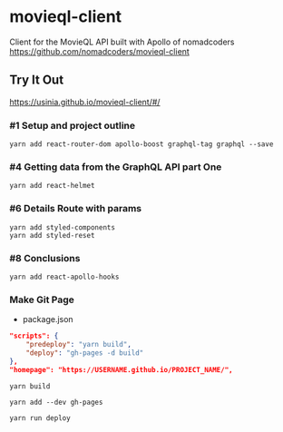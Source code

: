 # movieql-client

Client for the MovieQL API built with Apollo of nomadcoders <https://github.com/nomadcoders/movieql-client>

## Try It Out
<https://usinia.github.io/movieql-client/#/>

### #1 Setup and project outline

`yarn add react-router-dom apollo-boost graphql-tag graphql --save`


### #4 Getting data from the GraphQL API part One

`yarn add react-helmet`


### #6 Details Route with params

```shell
yarn add styled-components
yarn add styled-reset
```


### #8 Conclusions

`yarn add react-apollo-hooks`


### Make Git Page

* package.json

```json
"scripts": {
    "predeploy": "yarn build",
    "deploy": "gh-pages -d build"
},
"homepage": "https://USERNAME.github.io/PROJECT_NAME/",
```

`yarn build`

`yarn add --dev gh-pages`

`yarn run deploy`
